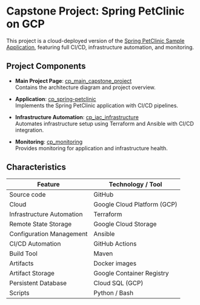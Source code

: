 # Capstone Project: Spring PetClinic on GCP

This project is a cloud-deployed version of the [Spring PetClinic Sample Application](https://github.com/spring-projects/spring-petclinic), featuring full CI/CD, infrastructure automation, and monitoring.

## Project Components

- **Main Project Page**: [cp_main_capstone_project](https://github.com/mboguslawsk/cp_main_capstone_project)  
  Contains the architecture diagram and project overview.

- **Application**: [cp_spring-petclinic](https://github.com/mboguslawsk/cp_spring-petclinic)  
  Implements the Spring PetClinic application with CI/CD pipelines.

- **Infrastructure Automation**: [cp_iac_infrastructure](https://github.com/mboguslawsk/cp_iac_infrastructure)  
  Automates infrastructure setup using Terraform and Ansible with CI/CD integration.

- **Monitoring**: [cp_monitoring](https://github.com/mboguslawsk/cp_monitoring)  
  Provides monitoring for application and infrastructure health.

## Characteristics

| Feature | Technology / Tool |
|---------|------------------|
| Source code | GitHub |
| Cloud | Google Cloud Platform (GCP) |
| Infrastructure Automation | Terraform |
| Remote State Storage | Google Cloud Storage |
| Configuration Management | Ansible |
| CI/CD Automation | GitHub Actions |
| Build Tool | Maven |
| Artifacts | Docker images |
| Artifact Storage | Google Container Registry |
| Persistent Database | Cloud SQL (GCP) |
| Scripts | Python / Bash |
